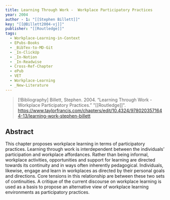 ```yaml
---
title: Learning Through Work -  Workplace Participatory Practices
year: 2004
author - 1: "[[Stephen Billett]]"
key: "[[@Billett2004-vj]]"
publisher: "[[Routledge]]"
tags:
  - Workplace-Learning-in-Context
  - EPubs-Books
  - _BibTex-to-MD-Git
  - _In-ClickUp
  - _In-Notion
  - _In-Readwise
  - Cross-Ref-Chapter
  - ePub
  - VET
  - Workplace-Learning
  - _New-Literature
---
```


> [!Bibliography]
> Billett, Stephen. 2004. “Learning Through Work -  Workplace Participatory Practices.” "[[Routledge]]". https://www.taylorfrancis.com/chapters/edit/10.4324/9780203571644-13/learning-work-stephen-billett

## Abstract
This chapter proposes workplace learning in terms of participatory practices. Learning through work is interdependent between the individuals’ participation and workplace affordances. Rather than being informal, workplace activities, opportunities and support for learning are directed towards its continuity and in ways often inherently pedagogical. Individuals, likewise, engage and learn in workplaces as directed by their personal goals and directions. Core tensions in this relationship are between these two sets of continuities. A critique of the current discourse on workplace learning is used as a basis to propose an alternative view of workplace learning environments as participatory practices.